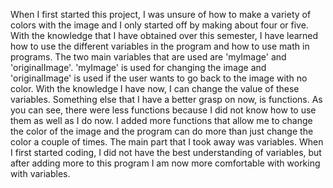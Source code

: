 When I first started this project, I was unsure of how to make a variety of colors with the image and I only started off by making about four or five. With the knowledge that I have obtained over this semester, I have learned how to use the different variables in the program and how to use math in programs. The two main variables that are used are 'myImage' and 'originalImage'. 'myImage' is used for  changing the image and 'originalImage' is used if the user wants to go back to the image with no color. With the knowledge I have now, I can change the value of these variables. Something else that I have a better grasp on now, is functions. As you can see, there were less functions because I did not know how to use them as well as I do now. I added more functions that allow me to change the color of the image and the program can do more than just change the color a couple of times. The main part that I took away was variables. When I first started coding, I did not have the best understanding of variables, but after adding more to this program I am now more comfortable with working with variables. 